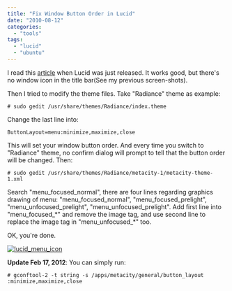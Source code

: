 ```yaml
---
title: "Fix Window Button Order in Lucid"
date: "2010-08-12"
categories: 
  - "tools"
tags: 
  - "lucid"
  - "ubuntu"
---
```


I read this [article](http://motersho.com/blog/index.php/2010/03/08/fix-minimizemaximizeclose-button-order-in-ubuntu-10-04-lucid-lynx/) when Lucid was just released. It works good, but there's no window icon in the title bar(See my previous screen-shots).

Then I tried to modify the theme files. Take "Radiance" theme as example:

```
# sudo gedit /usr/share/themes/Radiance/index.theme
```

Change the last line into:

```
ButtonLayout=menu:minimize,maximize,close
```

This will set your window button order. And every time you switch to "Radiance" theme, no confirm dialog will prompt to tell that the button order will be changed. Then:

```
# sudo gedit /usr/share/themes/Radiance/metacity-1/metacity-theme-1.xml
```

Search "menu\_focused\_normal", there are four lines regarding graphics drawing of menu: "menu\_focused\_normal", "menu\_focused\_prelight", "menu\_unfocused\_prelight", "menu\_unfocused\_prelight". Add first line into "menu\_focused\_\*" and remove the image tag, and use second line to replace the image tag in "menu\_unfocused\_\*" too.

OK, you're done.

[![lucid_menu_icon](images/4884126279_515ee61a8f_z.jpg)](http://www.flickr.com/photos/gonwan1985/4884126279 "lucid_menu_icon by Binhao Qian, on Flickr")

**Update Feb 17, 2012**: You can simply run:

```
# gconftool-2 -t string -s /apps/metacity/general/button_layout :minimize,maximize,close
```
